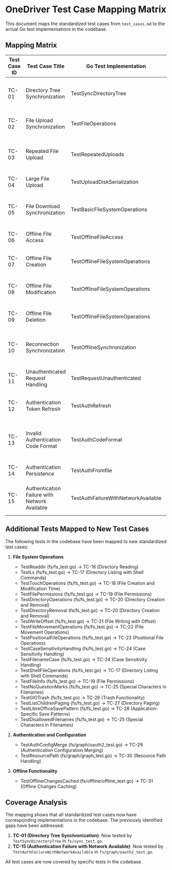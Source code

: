 # OneDriver Test Case Mapping Matrix

This document maps the standardized test cases from `test_cases.md` to the actual Go test implementations in the codebase.

## Mapping Matrix

| Test Case ID | Test Case Title | Go Test Implementation | File | Notes |
|--------------|----------------|------------------------|------|-------|
| TC-01 | Directory Tree Synchronization | TestSyncDirectoryTree | fs/sync_test.go | Directly tests the `SyncDirectoryTree` function to verify directory tree synchronization. |
| TC-02 | File Upload Synchronization | TestFileOperations | fs/fs_test.go | Tests basic file creation and writing, which triggers uploads. |
| TC-03 | Repeated File Upload | TestRepeatedUploads | fs/upload_manager_test.go | Directly tests uploading the same file multiple times with different content. |
| TC-04 | Large File Upload | TestUploadDiskSerialization | fs/upload_manager_test.go | Tests uploading large files using upload sessions. |
| TC-05 | File Download Synchronization | TestBasicFileSystemOperations | fs/fs_test.go | Tests reading files, which triggers downloads if not in cache. |
| TC-06 | Offline File Access | TestOfflineFileAccess | fs/offline/offline_test.go | Directly tests accessing files when offline. |
| TC-07 | Offline File Creation | TestOfflineFileSystemOperations | fs/offline/offline_test.go | Contains test cases for file creation in offline mode. |
| TC-08 | Offline File Modification | TestOfflineFileSystemOperations | fs/offline/offline_test.go | Contains test cases for file modification in offline mode. |
| TC-09 | Offline File Deletion | TestOfflineFileSystemOperations | fs/offline/offline_test.go | Contains test cases for file deletion in offline mode. |
| TC-10 | Reconnection Synchronization | TestOfflineSynchronization | fs/offline/offline_test.go | Tests synchronization when reconnecting after being offline. |
| TC-11 | Unauthenticated Request Handling | TestRequestUnauthenticated | fs/graph/graph_test.go | Tests handling of requests with invalid authentication. |
| TC-12 | Authentication Token Refresh | TestAuthRefresh | fs/graph/oauth2_test.go | Tests refreshing expired authentication tokens. |
| TC-13 | Invalid Authentication Code Format | TestAuthCodeFormat | fs/graph/oauth2_test.go | Tests parsing of various authentication code formats, including invalid ones. |
| TC-14 | Authentication Persistence | TestAuthFromfile | fs/graph/oauth2_test.go | Tests loading authentication tokens from file. |
| TC-15 | Authentication Failure with Network Available | TestAuthFailureWithNetworkAvailable | fs/graph/oauth2_test.go | Tests the behavior when authentication fails but network is available. |

## Additional Tests Mapped to New Test Cases

The following tests in the codebase have been mapped to new standardized test cases:

1. **File System Operations**
   - TestReaddir (fs/fs_test.go) → TC-16 (Directory Reading)
   - TestLs (fs/fs_test.go) → TC-17 (Directory Listing with Shell Commands)
   - TestTouchOperations (fs/fs_test.go) → TC-18 (File Creation and Modification Time)
   - TestFilePermissions (fs/fs_test.go) → TC-19 (File Permissions)
   - TestDirectoryOperations (fs/fs_test.go) → TC-20 (Directory Creation and Removal)
   - TestDirectoryRemoval (fs/fs_test.go) → TC-20 (Directory Creation and Removal)
   - TestWriteOffset (fs/fs_test.go) → TC-21 (File Writing with Offset)
   - TestFileMovementOperations (fs/fs_test.go) → TC-22 (File Movement Operations)
   - TestPositionalFileOperations (fs/fs_test.go) → TC-23 (Positional File Operations)
   - TestCaseSensitivityHandling (fs/fs_test.go) → TC-24 (Case Sensitivity Handling)
   - TestFilenameCase (fs/fs_test.go) → TC-24 (Case Sensitivity Handling)
   - TestShellFileOperations (fs/fs_test.go) → TC-17 (Directory Listing with Shell Commands)
   - TestFileInfo (fs/fs_test.go) → TC-19 (File Permissions)
   - TestNoQuestionMarks (fs/fs_test.go) → TC-25 (Special Characters in Filenames)
   - TestGIOTrash (fs/fs_test.go) → TC-26 (Trash Functionality)
   - TestListChildrenPaging (fs/fs_test.go) → TC-27 (Directory Paging)
   - TestLibreOfficeSavePattern (fs/fs_test.go) → TC-28 (Application-Specific Save Patterns)
   - TestDisallowedFilenames (fs/fs_test.go) → TC-25 (Special Characters in Filenames)

2. **Authentication and Configuration**
   - TestAuthConfigMerge (fs/graph/oauth2_test.go) → TC-29 (Authentication Configuration Merging)
   - TestResourcePath (fs/graph/graph_test.go) → TC-30 (Resource Path Handling)

3. **Offline Functionality**
   - TestOfflineChangesCached (fs/offline/offline_test.go) → TC-31 (Offline Changes Caching)

## Coverage Analysis

The mapping shows that all standardized test cases now have corresponding implementations in the codebase. The previously identified gaps have been addressed:

1. **TC-01 (Directory Tree Synchronization)**: Now tested by `TestSyncDirectoryTree` in `fs/sync_test.go`.
2. **TC-15 (Authentication Failure with Network Available)**: Now tested by `TestAuthFailureWithNetworkAvailable` in `fs/graph/oauth2_test.go`.

All test cases are now covered by specific tests in the codebase.
